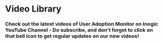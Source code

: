 # Video Library

### Check out the latest videos of User Adoption Monitor on Inogic YouTube Channel - Do subscribe, and don't forget to click on that bell icon to get regular updates on our new videos!
